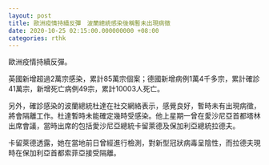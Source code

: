 ```yaml
---
layout: post
title: 歐洲疫情持續反彈　波蘭總統感染後稱暫未出現病徴
date: 2020-10-25 02:15:00.000000000 +08:00
categories: rthk
---
```


歐洲疫情持續反彈。

英國新增超過2萬宗感染，累計85萬宗個案；德國新增病例1萬4千多宗，累計確診41萬宗，新增死亡病例49宗，累計10003人死亡。

另外，確診感染的波蘭總統杜達在社交網絡表示，感覺良好，暫時未有出現病徵，將會隔離工作。杜達暫時未能確定幾時受感染。他上星期一曾在愛沙尼亞首都塔林出席會議，當時出席的包括愛沙尼亞總統卡留萊德及保加利亞總統拉德夫。

卡留萊德透露，她在當地前日曾經進行檢測，對新型冠狀病毒呈陰性，而拉德夫現時在保加利亞首都索菲亞接受隔離。
